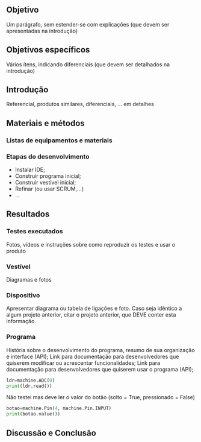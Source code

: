 ## Objetivo

Um parágrafo, sem  estender-se com explicações (que devem ser apresentadas na introdução)

## Objetivos específicos

Vários ítens, indicando diferenciais (que devem ser detalhados na introdução)

## Introdução 

Referencial, produtos similares, diferenciais, ... em detalhes

## Materiais e métodos

### Listas de equipamentos e materiais

### Etapas do desenvolvimento

- Instalar IDE;
- Construir programa inicial;
- Construir vestível inicial;
- Refinar (ou usar SCRUM,...)
- ...

## Resultados

### Testes executados

Fotos, vídeos e instruções sobre como reproduzir os testes e usar o produto

### Vestível

Diagramas e fotos

### Dispositivo

Apresentar diagrama ou tabela de ligações e foto. Caso seja idêntico a algum projeto anterior, citar o projeto anterior, que DEVE conter esta informação.


### Programa

História sobre o desenvolvimento do programa, resumo de sua organização e interface (API);
Link para documentação para desenvolvedores que quiserem modificar ou acrescentar funcionalidades;
Link para documentação para desenvolvedores que quiserem usar o programa (API);

```python
ldr=machine.ADC(0)
print(ldr.read())
```

Não testei mas deve ler o valor do botão (solto = True, pressionado = False)

```python
botao=machine.Pin(4, machine.Pin.INPUT)
print(botao.value())
```

## Discussão e Conclusão



